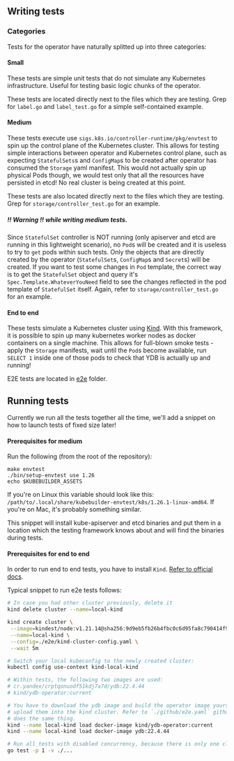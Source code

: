 ## Writing tests

### Categories

Tests for the operator have naturally splitted up into three categories:

#### Small

These tests are simple unit tests that do not simulate any Kubernetes infrastructure.
Useful for testing basic logic chunks of the operator.

These tests are located directly next to the files which they are testing. Grep for
`label.go` and `label_test.go` for a simple self-contained example.

#### Medium

These tests execute use `sigs.k8s.io/controller-runtime/pkg/envtest` to spin up the
control plane of the Kubernetes cluster. This allows for testing simple interactions
between operator and Kubernetes control plane, such as expecting `StatefulSets`s and
`ConfigMap`s to be created after operator has consumed the `Storage` yaml manifest.
This would not actually spin up physical Pods though, we would test only that all the
resources have persisted in etcd! No real cluster is being created at this point.

These tests are also located directly next to the files which they are testing. Grep
for `storage/controller_test.go` for an example.

##### !! Warning !! while writing medium tests.

Since `StatefulSet` controller is NOT running (only apiserver and etcd are running in
this lightweight scenario), no `Pod`s will be created and it is useless to try to
`get` pods within such tests. Only the objects that are directly created by the
operator (`StatefulSet`s, `ConfigMap`s and `Secret`s) will be created. If you want to
test some changes in `Pod` template, the correct way is to get the `StatefulSet`
object and query it's `Spec.Template.WhateverYouNeed` field to see the changes
reflected in the pod template of `StatefulSet` itself. Again, refer to
`storage/controller_test.go` for an example.

#### End to end

These tests simulate a Kubernetes cluster using [Kind](https://kind.sigs.k8s.io/).
With this framework, it is possible to spin up many kubernetes worker nodes as docker
containers on a single machine. This allows for full-blown smoke tests - apply the
`Storage` manifests, wait until the `Pod`s become available, run `SELECT 1` inside
one of those pods to check that YDB is actually up and running!

E2E tests are located in [e2e](../e2e) folder.

## Running tests

Currently we run all the tests together all the time, we'll add a snippet on how to
launch tests of fixed size later!

#### Prerequisites for medium

Run the following (from the root of the repository):

```
make envtest
./bin/setup-envtest use 1.26
echo $KUBEBUILDER_ASSETS
```

If you're on Linux this variable should look like this:
`/path/to/.local/share/kubebuilder-envtest/k8s/1.26.1-linux-amd64`. If you're on Mac,
it's probably something similar.

This snippet will install kube-apiserver and etcd binaries and put them in a location
which the testing framework knows about and will find the binaries during tests.

#### Prerequisites for end to end

In order to run end to end tests, you have to install `Kind`.
[Refer to official docs](https://kind.sigs.k8s.io/docs/user/quick-start/#installation).

Typical snippet to run e2e tests follows:

```bash
# In case you had other cluster previously, delete it
kind delete cluster --name=local-kind

kind create cluster \
 --image=kindest/node:v1.21.14@sha256:9d9eb5fb26b4fbc0c6d95fa8c790414f9750dd583f5d7cee45d92e8c26670aa1 \
 --name=local-kind \
 --config=./e2e/kind-cluster-config.yaml \
 --wait 5m

# Switch your local kubeconfig to the newly created cluster:
kubectl config use-context kind-local-kind

# Within tests, the following two images are used:
# cr.yandex/crptqonuodf51kdj7a7d/ydb:22.4.44
# kind/ydb-operator:current

# You have to download the ydb image and build the operator image yourself. Then, explicitly
# upload them into the kind cluster. Refer to `./github/e2e.yaml` github workflow which essentially
# does the same thing.
kind --name local-kind load docker-image kind/ydb-operator:current
kind --name local-kind load docker-image ydb:22.4.44

# Run all tests with disabled concurrency, because there is only one cluster to run tests against
go test -p 1 -v ./...
```
